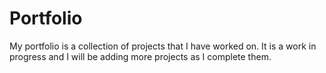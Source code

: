 # Portfolio

My portfolio is a collection of projects that I have worked on. It is a work in progress and I will be adding more projects as I complete them.